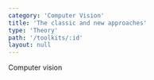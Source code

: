 ```yaml
---
category: 'Computer Vision'
title: 'The classic and new approaches'
type: 'Theory'
path: '/toolkits/:id'
layout: null
---
```

Computer vision
